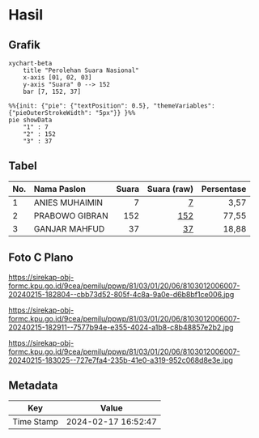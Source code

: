 # Hasil

## Grafik

```mermaid
xychart-beta
    title "Perolehan Suara Nasional"
    x-axis [01, 02, 03]
    y-axis "Suara" 0 --> 152
    bar [7, 152, 37]
```

```mermaid
%%{init: {"pie": {"textPosition": 0.5}, "themeVariables": {"pieOuterStrokeWidth": "5px"}} }%%
pie showData
    "1" : 7
    "2" : 152
    "3" : 37
```

## Tabel

| No. | Nama Paslon    | Suara | Suara (raw) | Persentase |
|:--- |:-------------- | -----:| -----------:| ----------:|
| 1   | ANIES MUHAIMIN | 7     | [7][p-1]    | 3,57       |
| 2   | PRABOWO GIBRAN | 152   | [152][p-2]  | 77,55      |
| 3   | GANJAR MAHFUD  | 37    | [37][p-3]   | 18,88      |


[p-1]: https://github.com/gigit-pemilu/pemilu-2024/blob/main/pilpres/hitung-suara/sub/81-maluku/sub/03-kepulauan-tanimbar/sub/01-tanimbar-selatan/sub/2006-sifnana/sub/007-tps/sub/paslon-1.txt
[p-2]: https://github.com/gigit-pemilu/pemilu-2024/blob/main/pilpres/hitung-suara/sub/81-maluku/sub/03-kepulauan-tanimbar/sub/01-tanimbar-selatan/sub/2006-sifnana/sub/007-tps/sub/paslon-2.txt
[p-3]: https://github.com/gigit-pemilu/pemilu-2024/blob/main/pilpres/hitung-suara/sub/81-maluku/sub/03-kepulauan-tanimbar/sub/01-tanimbar-selatan/sub/2006-sifnana/sub/007-tps/sub/paslon-3.txt

## Foto C Plano

https://sirekap-obj-formc.kpu.go.id/9cea/pemilu/ppwp/81/03/01/20/06/8103012006007-20240215-182804--cbb73d52-805f-4c8a-9a0e-d6b8bf1ce006.jpg

https://sirekap-obj-formc.kpu.go.id/9cea/pemilu/ppwp/81/03/01/20/06/8103012006007-20240215-182911--7577b94e-e355-4024-a1b8-c8b48857e2b2.jpg

https://sirekap-obj-formc.kpu.go.id/9cea/pemilu/ppwp/81/03/01/20/06/8103012006007-20240215-183025--727e7fa4-235b-41e0-a319-952c068d8e3e.jpg


## Metadata

| Key        | Value               |
| ---------- | ------------------- |
| Time Stamp | 2024-02-17 16:52:47 |



